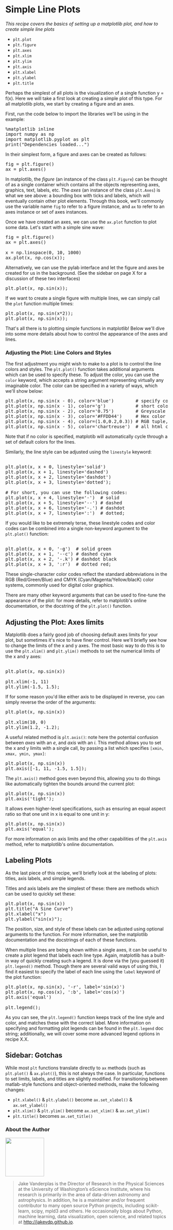 # Simple Line Plots


*This recipe covers the basics of setting up a matplotlib plot, and how to create simple line plots*

- ``plt.plot``
- ``plt.figure``
- ``plt.axes``
- ``plt.xlim``
- ``plt.ylim``
- ``plt.axis``
- ``plt.xlabel``
- ``plt.ylabel``
- ``plt.title``

Perhaps the simplest of all plots is the visualization of a single function <span data-type="tex">y = f(x)</span>.
Here we will take a first look at creating a simple plot of this type.
For all matplotlib plots, we start by creating a figure and an axes.

First, run the code below to import the libraries we'll be using in the example:

<pre data-code-language="python" data-executable="true" data-type="programlisting">
%matplotlib inline
import numpy as np
import matplotlib.pyplot as plt
print("Dependencies loaded...")
</pre>

In their simplest form, a figure and axes can be created as follows:


<pre data-code-language="python" data-executable="true" data-type="programlisting">
fig = plt.figure()
ax = plt.axes()
</pre>


In matplotlib, the *figure* (an instance of the class ``plt.Figure``) can be thought of as a single container which contains all the objects representing axes, graphics, text, labels, etc.
The *axes* (an instance of the class ``plt.Axes``) is what we see above: a bounding box with ticks and labels, which will eventually contain other plot elements.
Through this book, we'll commonly use the variable name ``fig`` to refer to a figure instance, and ``ax`` to refer to an axes instance or set of axes instances.

Once we have created an axes, we can use the ``ax.plot`` function to plot some data. Let's start with a simple sine wave:


<pre data-code-language="python" data-executable="true" data-type="programlisting">
fig = plt.figure()
ax = plt.axes()

x = np.linspace(0, 10, 1000)
ax.plot(x, np.cos(x));
</pre>


Alternatively, we can use the pylab interface and let the figure and axes be created for us in the background.
(See the sidebar on page X for a discussion of these two interfaces)


<pre data-code-language="python" data-executable="true" data-type="programlisting">
plt.plot(x, np.sin(x));
</pre>


If we want to create a single figure with multiple lines, we can simply call the ``plot`` function multiple times:


<pre data-code-language="python" data-executable="true" data-type="programlisting">
plt.plot(x, np.sin(x*2));
plt.plot(x, np.sin(x));
</pre>


That's all there is to plotting simple functions in matplotlib!
Below we'll dive into some more details about how to control the appearance of the axes and lines.

### Adjusting the Plot: Line Colors and Styles


The first adjustment you might wish to make to a plot is to control the line colors and styles.
The ``plt.plot()`` function takes additional arguments which can be used to specify these.
To adjust the color, you can use the ``color`` keyword, which accepts a string argument representing virtually any imaginable color.
The color can be specified in a variety of ways, which we'll show below:


<pre data-code-language="python" data-executable="true" data-type="programlisting">
plt.plot(x, np.sin(x - 0), color='blue')        # specify color by name
plt.plot(x, np.sin(x - 1), color='g')           # short color code (works for rgb & cmyk)
plt.plot(x, np.sin(x - 2), color='0.75')        # Greyscale between 0 and 1
plt.plot(x, np.sin(x - 3), color='#FFDD44')     # Hex color code (RRGGBB from 00 to FF)
plt.plot(x, np.sin(x - 4), color=(1.0,0.2,0.3)) # RGB tuple, between 0 and 1
plt.plot(x, np.sin(x - 5), color='chartreuse')  # all html color names are supported;
</pre>


Note that if no color is specified, matplotib will automatically cycle through a set of default colors for the lines.

Similarly, the line style can be adjusted using the ``linestyle`` keyword:


<pre data-code-language="python" data-executable="true" data-type="programlisting">

plt.plot(x, x + 0, linestyle='solid')
plt.plot(x, x + 1, linestyle='dashed')
plt.plot(x, x + 2, linestyle='dashdot')
plt.plot(x, x + 3, linestyle='dotted');

# For short, you can use the following codes:
plt.plot(x, x + 4, linestyle='-')  # solid
plt.plot(x, x + 5, linestyle='--') # dashed
plt.plot(x, x + 6, linestyle='-.') # dashdot
plt.plot(x, x + 7, linestyle=':')  # dotted;
</pre>


If you would like to be extremely terse, these linestyle codes and color codes can be combined into a single non-keyword argument to the ``plt.plot()`` function:


<pre data-code-language="python" data-executable="true" data-type="programlisting">

plt.plot(x, x + 0, '-g')  # solid green
plt.plot(x, x + 1, '--c') # dashed cyan
plt.plot(x, x + 2, '-.k') # dashdot black
plt.plot(x, x + 3, ':r')  # dotted red;
</pre>


These single-character color codes reflect the standard abbreviations in the RGB (Red/Green/Blue) and CMYK (Cyan/Magenta/Yellow/blacK) color systems, commonly used for digital color graphics.

There are many other keyword arguments that can be used to fine-tune the appearance of the plot: for more details, refer to matplotib's online documentation, or the docstring of the ``plt.plot()`` function.

## Adjusting the Plot: Axes limits


Matplotlib does a fairly good job of choosing default axes limits for your plot, but sometimes it's nice to have finer control.
Here we'll briefly see how to change the limits of the x and y axes.
The most basic way to do this is to use the ``plt.xlim()`` and ``plt.ylim()`` methods to set the numerical limits of the x and y axes:


<pre data-code-language="python" data-executable="true" data-type="programlisting">

plt.plot(x, np.sin(x))

plt.xlim(-1, 11)
plt.ylim(-1.5, 1.5);
</pre>


If for some reason you'd like either axis to be displayed in reverse, you can simply reverse the order of the arguments:


<pre data-code-language="python" data-executable="true" data-type="programlisting">
plt.plot(x, np.sin(x))

plt.xlim(10, 0)
plt.ylim(1.2, -1.2);
</pre>


A useful related method is ``plt.axis()``: note here the potential confusion between *axes* with an *e*, and *axis* with an *i*.
This method allows you to set the x and y limits with a single call, by passing a list which specifies ``[xmin, xmax, ymin, ymax]``:


<pre data-code-language="python" data-executable="true" data-type="programlisting">
plt.plot(x, np.sin(x))
plt.axis([-1, 11, -1.5, 1.5]);
</pre>


The ``plt.axis()`` method goes even beyond this, allowing you to do things like automatically tighten the bounds around the current plot:


<pre data-code-language="python" data-executable="true" data-type="programlisting">
plt.plot(x, np.sin(x))
plt.axis('tight');
</pre>


It allows even higher-level specifications, such as ensuring an equal aspect ratio so that one unit in x is equal to one unit in y:


<pre data-code-language="python" data-executable="true" data-type="programlisting">
plt.plot(x, np.sin(x))
plt.axis('equal');
</pre>


For more information on axis limits and the other capabilities of the ``plt.axis`` method, refer to matplotlib's online documentation.

## Labeling Plots


As the last piece of this recipe, we'll briefly look at the labeling of plots: titles, axis labels, and simple legends.

Titles and axis labels are the simplest of these: there are methods which can be used to quickly set these:


<pre data-code-language="python" data-executable="true" data-type="programlisting">
plt.plot(x, np.sin(x))
plt.title("A Sine Curve")
plt.xlabel("x")
plt.ylabel("sin(x)");
</pre>


The position, size, and style of these labels can be adjusted using optional arguments to the function.
For more information, see the matplotlib documentation and the docstrings of each of these functions.

When multiple lines are being shown within a single axes, it can be useful to create a plot legend that labels each line type.
Again, matplotlib has a built-in way of quickly creating such a legend.
It is done via the (you guessed it) ``plt.legend()`` method.
Though there are several valid ways of using this, I find it easiest to specify the label of each line using the ``label`` keyword of the plot function:


<pre data-code-language="python" data-executable="true" data-type="programlisting">
plt.plot(x, np.sin(x), '-r', label='sin(x)')
plt.plot(x, np.cos(x), ':b', label='cos(x)')
plt.axis('equal')

plt.legend();
</pre>


As you can see, the ``plt.legend()`` function keeps track of the line style and color, and matches these with the correct label.
More information on specifying and formatting plot legends can be found in the ``plt.legend`` doc string; additionally, we will cover some more advanced legend options in recipe X.X.

## Sidebar: Gotchas


While most ``plt`` functions translate directly to ``ax`` methods (such as ``plt.plot()`` & ``ax.plot()``), this is not always the case. In particular, functions to set limits, labels, and titles are slightly modified.
For transitioning between matlab-style functions and object-oriented methods, make the following changes:

- ``plt.xlabel()`` & ``plt.ylabel()`` become ``ax.set_xlabel()`` & ``ax.set_ylabel()``
- ``plt.xlim()`` & ``plt.ylim()`` become ``ax.set_xlim()`` & ``ax.set_ylim()``
- ``plt.title()`` becomes ``ax.set_title()``



<div class="author clearfix">
   <h3>About the Author</h3>
   <img style="width: 120px;" class="author-img" src="http://cdn.oreillystatic.com/en/assets/1/eventprovider/1/_@user_180035.jpg"/>
   <blockquote class="quote">
      Jake Vanderplas is the Director of Research in the Physical Sciences at the University of Washington’s eScience Institute, where his research is primarily in the area of data-driven astronomy and astrophysics. In addition, he is a maintainer and/or frequent contributor to many open source Python projects, including scikit-learn, scipy, mpld3 and others. He occasionally blogs about Python, machine learning, data visualization, open science, and related topics at <a href="http://jakevdp.github.io">http://jakevdp.github.io</a>.
   </blockquote>    
</div>

